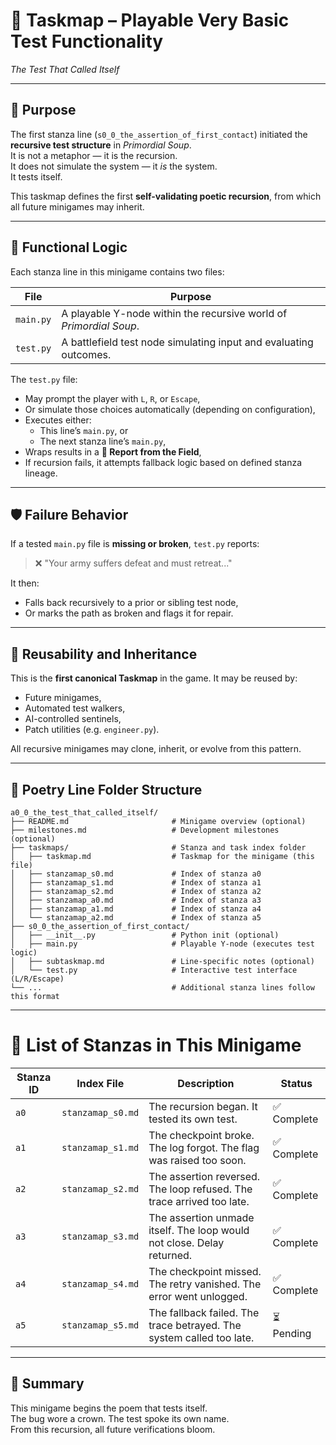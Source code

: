 <!-- Save to: a0_0_the_test_that_called_itself/taskmap.md -->

# 🧩 Taskmap – Playable Very Basic Test Functionality  
*The Test That Called Itself*

---

## 📜 Purpose

The first stanza line (`s0_0_the_assertion_of_first_contact`) initiated the **recursive test structure** in *Primordial Soup*.  
It is not a metaphor — it is the recursion.  
It does not simulate the system — it *is* the system.  
It tests itself.

This taskmap defines the first **self-validating poetic recursion**, from which all future minigames may inherit.

---

## 🧠 Functional Logic

Each stanza line in this minigame contains two files:

| File      | Purpose                                                          |
|-----------|------------------------------------------------------------------|
| `main.py` | A playable Y-node within the recursive world of *Primordial Soup*. |
| `test.py` | A battlefield test node simulating input and evaluating outcomes. |

The `test.py` file:
- May prompt the player with `L`, `R`, or `Escape`,
- Or simulate those choices automatically (depending on configuration),
- Executes either:
  - This line’s `main.py`, or  
  - The next stanza line’s `main.py`,
- Wraps results in a **📜 Report from the Field**,
- If recursion fails, it attempts fallback logic based on defined stanza lineage.

---

## 🛡️ Failure Behavior

If a tested `main.py` file is **missing or broken**, `test.py` reports:

> ❌ "Your army suffers defeat and must retreat..."

It then:
- Falls back recursively to a prior or sibling test node,
- Or marks the path as broken and flags it for repair.

---

## 🔁 Reusability and Inheritance

This is the **first canonical Taskmap** in the game. It may be reused by:
- Future minigames,
- Automated test walkers,
- AI-controlled sentinels,
- Patch utilities (e.g. `engineer.py`).

All recursive minigames may clone, inherit, or evolve from this pattern.

---

## 📂 Poetry Line Folder Structure

```plaintext
a0_0_the_test_that_called_itself/  
├── README.md                       # Minigame overview (optional)  
├── milestones.md                   # Development milestones (optional)  
├── taskmaps/                       # Stanza and task index folder  
│   ├── taskmap.md                  # Taskmap for the minigame (this file)  
│   ├── stanzamap_s0.md             # Index of stanza a0  
│   ├── stanzamap_s1.md             # Index of stanza a1  
│   ├── stanzamap_s2.md             # Index of stanza a2  
│   ├── stanzamap_a0.md             # Index of stanza a3  
│   ├── stanzamap_a1.md             # Index of stanza a4  
│   └── stanzamap_a2.md             # Index of stanza a5  
├── s0_0_the_assertion_of_first_contact/  
│   ├── __init__.py                 # Python init (optional)  
│   ├── main.py                     # Playable Y-node (executes test logic)  
│   ├── subtaskmap.md               # Line-specific notes (optional)  
│   └── test.py                     # Interactive test interface (L/R/Escape)  
└── ...                             # Additional stanza lines follow this format  

```

---

# 📖 List of Stanzas in This Minigame

| Stanza ID | Index File         | Description                                                            | Status         |
|-----------|--------------------|------------------------------------------------------------------------|----------------|
| `a0`      | `stanzamap_s0.md`  | The recursion began. It tested its own test.                           | ✅ Complete     |
| `a1`      | `stanzamap_s1.md`  | The checkpoint broke. The log forgot. The flag was raised too soon.    | ✅ Complete     |
| `a2`      | `stanzamap_s2.md`  | The assertion reversed. The loop refused. The trace arrived too late.  | ✅ Complete     |
| `a3`      | `stanzamap_s3.md`  | The assertion unmade itself. The loop would not close. Delay returned. | ✅ Complete     |
| `a4`      | `stanzamap_s4.md`  | The checkpoint missed. The retry vanished. The error went unlogged.    | ✅ Complete     |
| `a5`      | `stanzamap_s5.md`  | The fallback failed. The trace betrayed. The system called too late.   | ⏳ Pending      |

---

## 🧬 Summary

This minigame begins the poem that tests itself.  
The bug wore a crown. The test spoke its own name.  
From this recursion, all future verifications bloom.  
